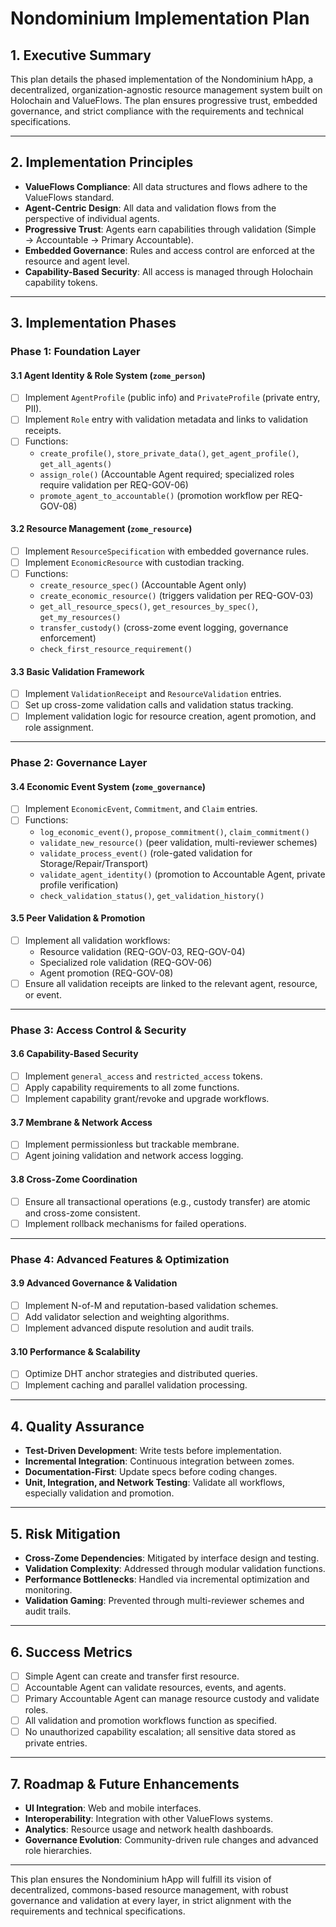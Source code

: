 # Nondominium Implementation Plan

## 1. Executive Summary

This plan details the phased implementation of the Nondominium hApp, a decentralized, organization-agnostic resource management system built on Holochain and ValueFlows. The plan ensures progressive trust, embedded governance, and strict compliance with the requirements and technical specifications.

---

## 2. Implementation Principles

- **ValueFlows Compliance**: All data structures and flows adhere to the ValueFlows standard.
- **Agent-Centric Design**: All data and validation flows from the perspective of individual agents.
- **Progressive Trust**: Agents earn capabilities through validation (Simple → Accountable → Primary Accountable).
- **Embedded Governance**: Rules and access control are enforced at the resource and agent level.
- **Capability-Based Security**: All access is managed through Holochain capability tokens.

---

## 3. Implementation Phases

### Phase 1: Foundation Layer

#### 3.1 Agent Identity & Role System (`zome_person`)
- [ ] Implement `AgentProfile` (public info) and `PrivateProfile` (private entry, PII).
- [ ] Implement `Role` entry with validation metadata and links to validation receipts.
- [ ] Functions:
  - `create_profile()`, `store_private_data()`, `get_agent_profile()`, `get_all_agents()`
  - `assign_role()` (Accountable Agent required; specialized roles require validation per REQ-GOV-06)
  - `promote_agent_to_accountable()` (promotion workflow per REQ-GOV-08)

#### 3.2 Resource Management (`zome_resource`)
- [ ] Implement `ResourceSpecification` with embedded governance rules.
- [ ] Implement `EconomicResource` with custodian tracking.
- [ ] Functions:
  - `create_resource_spec()` (Accountable Agent only)
  - `create_economic_resource()` (triggers validation per REQ-GOV-03)
  - `get_all_resource_specs()`, `get_resources_by_spec()`, `get_my_resources()`
  - `transfer_custody()` (cross-zome event logging, governance enforcement)
  - `check_first_resource_requirement()`

#### 3.3 Basic Validation Framework
- [ ] Implement `ValidationReceipt` and `ResourceValidation` entries.
- [ ] Set up cross-zome validation calls and validation status tracking.
- [ ] Implement validation logic for resource creation, agent promotion, and role assignment.

---

### Phase 2: Governance Layer

#### 3.4 Economic Event System (`zome_governance`)
- [ ] Implement `EconomicEvent`, `Commitment`, and `Claim` entries.
- [ ] Functions:
  - `log_economic_event()`, `propose_commitment()`, `claim_commitment()`
  - `validate_new_resource()` (peer validation, multi-reviewer schemes)
  - `validate_process_event()` (role-gated validation for Storage/Repair/Transport)
  - `validate_agent_identity()` (promotion to Accountable Agent, private profile verification)
  - `check_validation_status()`, `get_validation_history()`

#### 3.5 Peer Validation & Promotion
- [ ] Implement all validation workflows:
  - Resource validation (REQ-GOV-03, REQ-GOV-04)
  - Specialized role validation (REQ-GOV-06)
  - Agent promotion (REQ-GOV-08)
- [ ] Ensure all validation receipts are linked to the relevant agent, resource, or event.

---

### Phase 3: Access Control & Security

#### 3.6 Capability-Based Security
- [ ] Implement `general_access` and `restricted_access` tokens.
- [ ] Apply capability requirements to all zome functions.
- [ ] Implement capability grant/revoke and upgrade workflows.

#### 3.7 Membrane & Network Access
- [ ] Implement permissionless but trackable membrane.
- [ ] Agent joining validation and network access logging.

#### 3.8 Cross-Zome Coordination
- [ ] Ensure all transactional operations (e.g., custody transfer) are atomic and cross-zome consistent.
- [ ] Implement rollback mechanisms for failed operations.

---

### Phase 4: Advanced Features & Optimization

#### 3.9 Advanced Governance & Validation
- [ ] Implement N-of-M and reputation-based validation schemes.
- [ ] Add validator selection and weighting algorithms.
- [ ] Implement advanced dispute resolution and audit trails.

#### 3.10 Performance & Scalability
- [ ] Optimize DHT anchor strategies and distributed queries.
- [ ] Implement caching and parallel validation processing.

---

## 4. Quality Assurance

- **Test-Driven Development**: Write tests before implementation.
- **Incremental Integration**: Continuous integration between zomes.
- **Documentation-First**: Update specs before coding changes.
- **Unit, Integration, and Network Testing**: Validate all workflows, especially validation and promotion.

---

## 5. Risk Mitigation

- **Cross-Zome Dependencies**: Mitigated by interface design and testing.
- **Validation Complexity**: Addressed through modular validation functions.
- **Performance Bottlenecks**: Handled via incremental optimization and monitoring.
- **Validation Gaming**: Prevented through multi-reviewer schemes and audit trails.

---

## 6. Success Metrics

- [ ] Simple Agent can create and transfer first resource.
- [ ] Accountable Agent can validate resources, events, and agents.
- [ ] Primary Accountable Agent can manage resource custody and validate roles.
- [ ] All validation and promotion workflows function as specified.
- [ ] No unauthorized capability escalation; all sensitive data stored as private entries.

---

## 7. Roadmap & Future Enhancements

- **UI Integration**: Web and mobile interfaces.
- **Interoperability**: Integration with other ValueFlows systems.
- **Analytics**: Resource usage and network health dashboards.
- **Governance Evolution**: Community-driven rule changes and advanced role hierarchies.

---

This plan ensures the Nondominium hApp will fulfill its vision of decentralized, commons-based resource management, with robust governance and validation at every layer, in strict alignment with the requirements and technical specifications. 